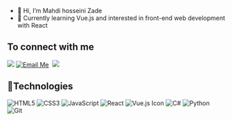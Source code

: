 

- 👋 Hi, I’m  Mahdi hosseini Zade
- 👀 Currently learning Vue.js and interested in front-end web development with React

<!-- <h1>👋 Hi, I’m  Mahdi hosseini Zade</h1>
<h2></h2> -->


<p align = "center">

<h2>To connect with me</h2>

[<img src="https://img.shields.io/badge/linkedin-%230077B5.svg?&style=for-the-badge&logo=linkedin&logoColor=white" />](https://www.linkedin.com/in/seyed-mahdi-hosseini-zade-2537a9200/)
 <a href="mailto:mahdihosseinizade2000@gmail.com?subject=Hello%20Dariush"><img src="https://img.shields.io/badge/gmail-%23D14836.svg?&style=for-the-badge&logo=gmail&logoColor=white" alt="Email Me"/></a>&nbsp;
 [<img src = "https://img.shields.io/badge/instagram-%23E4405F.svg?&style=for-the-badge&logo=instagram&logoColor=white">](https://www.instagram.com/Mahdi_Hosseinizd/)


</p>

<!-- ## :wrench:Technologies

![HTML5](https://img.icons8.com/color/30/html-5.png) ![CSS3](https://img.icons8.com/color/30/css3.png) ![JavaScript](https://img.icons8.com/color/30/javascript.png) ![ReactJS](https://img.icons8.com/color/30/react-native.png) ![NPM](https://img.icons8.com/color/30/npm.png) ![Github](https://img.icons8.com/material-outlined/30/github.png) ![Git](https://img.icons8.com/color/30/git.png) ![VSCode](https://img.icons8.com/color/30/visual-studio-code-2019.png) -->
## :wrench:Technologies
![HTML5](https://img.shields.io/badge/html5-%23E34F26.svg?logo=html5&logoColor=white&style=for-the-badge)
![CSS3](https://img.shields.io/badge/css3-%231572B6.svg?logo=css3&logoColor=white&style=for-the-badge)
![JavaScript](https://img.shields.io/badge/javascript-%23323330.svg?logo=javascript&logoColor=%23F7DF1E&style=for-the-badge)
![React](https://img.shields.io/badge/react-%2320232a.svg?logo=react&logoColor=%2361DAFB&style=for-the-badge)
<img src="https://img.shields.io/badge/vue.js-%234FC08D.svg?logo=vue.js&logoColor=white&style=for-the-badge" alt="Vue.js Icon" />
![C#](https://img.shields.io/badge/c%23-%23239120.svg?logo=c-sharp&logoColor=white&style=for-the-badge)
![Python](https://img.shields.io/badge/python-3670A0?logo=python&logoColor=ffdd54&style=for-the-badge)
![Git](https://img.shields.io/badge/git-%23F05033.svg?logo=git&logoColor=white&style=for-the-badge)



<!-- <h2>📉 Github Status</h2>

<img src="https://github-readme-stats.vercel.app/api/top-langs?username=seyedmahdihosseinizade&show_icons=true&locale=en&layout=compact&theme=algolia" alt="aastha12" height="192px"/> -->



